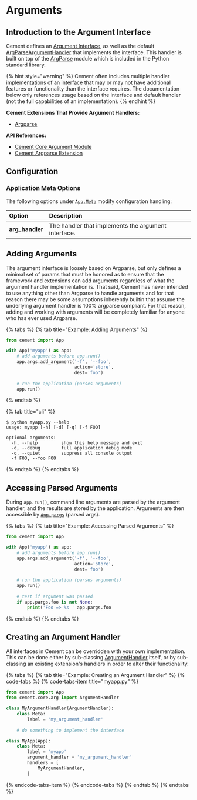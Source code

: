 # Arguments

## Introduction to the Argument Interface

Cement defines an [Argument Interface](https://cement.readthedocs.io/en/3.0/api/core/arg/#cement.core.arg.ArgumentInterface), as well as the default [ArgParseArgumentHandler](https://cement.readthedocs.io/en/3.0/api/core/arg/#cement.core.arg.ArgumentHandler) that implements the interface. This handler is built on top of the [ArgParse](http://docs.python.org/library/argparse.html) module which is included in the Python standard library.

{% hint style="warning" %}
Cement often includes multiple handler implementations of an interface that may or may not have additional features or functionality than the interface requires.  The documentation below only references usage based on the interface and default handler \(not the full capabilities of an implementation\).
{% endhint %}

**Cement Extensions That Provide Argument Handlers:**

* [Argparse](../extensions/argparse.md)

**API References:**

* [Cement Core Argument Module](https://cement.readthedocs.io/en/3.0/api/core/arg/)
* [Cement Argparse Extension](https://cement.readthedocs.io/en/3.0/api/ext/ext_argparse)

## **Configuration**

### **Application Meta Options**

The following options under [`App.Meta`](https://cement.readthedocs.io/en/3.0/api/core/foundation/#cement.core.foundation.App.Meta) modify configuration handling:

| **Option** | **Description** |
| :--- | :--- |
| **arg\_handler** | The handler that implements the argument interface. |

## Adding Arguments

The argument interface is loosely based on Argparse, but only defines a minimal set of params that must be honored as to ensure that the framework and extensions can add arguments regardless of what the argument handler implementation is.  That said, Cement has never intended to use anything other than Argparse to handle arguments and for that reason there may be some assumptions inherently builtin that assume the underlying argument handler is 100% argparse compliant.  For that reason, adding and working with arguments will be completely familiar for anyone who has ever used Argparse.

{% tabs %}
{% tab title="Example: Adding Arguments" %}
```python
from cement import App

with App('myapp') as app:
    # add arguments before app.run()
    app.args.add_argument('-f', '--foo', 
                          action='store', 
                          dest='foo')                     
    
    # run the application (parses arguments)
    app.run()
```
{% endtab %}

{% tab title="cli" %}
```text
$ python myapp.py --help
usage: myapp [-h] [-d] [-q] [-f FOO]

optional arguments:
  -h, --help         show this help message and exit
  -d, --debug        full application debug mode
  -q, --quiet        suppress all console output
  -f FOO, --foo FOO
```
{% endtab %}
{% endtabs %}

## Accessing Parsed Arguments

During `app.run()`, command line arguments are parsed by the argument handler, and the results are stored by the application.  Arguments are then accessible by [`App.pargs`](https://cement.readthedocs.io/en/3.0/api/core/foundation/#cement.core.foundation.App.pargs) \(parsed args\).

{% tabs %}
{% tab title="Example: Accessing Parsed Arguments" %}
```python
from cement import App

with App('myapp') as app:
    # add arguments before app.run()
    app.args.add_argument('-f', '--foo', 
                          action='store', 
                          dest='foo')                     
    
    # run the application (parses arguments)
    app.run()
    
    # test if argument was passed
    if app.pargs.foo is not None:
        print('Foo => %s ' app.pargs.foo
```
{% endtab %}
{% endtabs %}

## Creating an Argument Handler

All interfaces in Cement can be overridden with your own implementation.  This can be done either by sub-classing [ArgumentHandler](https://cement.readthedocs.io/en/3.0/api/core/template/#cement.core.template.TemplateHandler) itself, or by sub-classing an existing extension's handlers in order to alter their functionality.

{% tabs %}
{% tab title="Example: Creating an Argument Handler" %}
{% code-tabs %}
{% code-tabs-item title="myapp.py" %}
```python
from cement import App
from cement.core.arg import ArgumentHandler

class MyArgumentHandler(ArgumentHandler):
    class Meta:
        label = 'my_argument_handler'
    
    # do something to implement the interface

class MyApp(App):
    class Meta:
        label = 'myapp'
        argument_handler = 'my_argument_handler'
        handlers = [
            MyArgumentHandler,
        ]
```
{% endcode-tabs-item %}
{% endcode-tabs %}
{% endtab %}
{% endtabs %}

